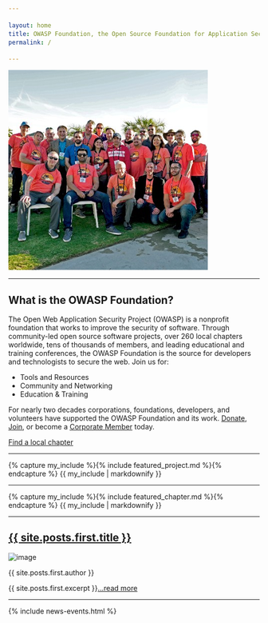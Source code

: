 ```yaml
---

layout: home
title: OWASP Foundation, the Open Source Foundation for Application Security 
permalink: /

---
```


<!-- Rebuild Site Tag 82 -->
<div class="homepage-promo">
  <img src="/assets/images/content/group_small.jpg" alt="Volunteers at AppSec">
</div>

 <hr class="mobile">

<section class="homepage-welcome">
  <h1>What is the OWASP Foundation?</h1>
<p>The Open Web Application Security Project (OWASP) is a nonprofit foundation that works to improve the security of software. Through community-led open source software projects, over 260 local chapters worldwide, tens of thousands of members, and leading educational and training conferences, the OWASP Foundation is the source for developers and technologists to secure the web. Join us for:</p>

<ul>
<li>Tools and Resources</li>
<li>Community and Networking</li>
<li>Education & Training</li>
</ul>

<p>For nearly two decades corporations, foundations, developers, and volunteers have supported the OWASP Foundation and its work. <a href="/donate">Donate</a>, <a href="/membership">Join</a>, or become a <a href="#">Corporate Member</a> today.</p>

  <a href="/chapters"  class="callout-link">Find a local chapter</a>
</section>

<hr>

<section class="homepage-project">
 {% capture my_include %}{% include featured_project.md %}{% endcapture %}
  {{ my_include | markdownify }}
</section>

<hr class="mobile">

<section class="homepage-chapter">
  {% capture my_include %}{% include featured_chapter.md %}{% endcapture %}
  {{ my_include | markdownify }}
</section>

<hr>

<section class="homepage-blog">
  <h2><a href="{{ site.posts.first.url }}">{{ site.posts.first.title }}</a></h2>
<a><img src="{{ site.posts.first.author_image }}" alt="image"></a>
<p class="author"><a>{{ site.posts.first.author }}</a></p>
<p>{{ site.posts.first.excerpt }}<a href="{{ site.posts.first.url }}">...read more</a></p>
</section>

<hr class="mobile">

{% include news-events.html %}
